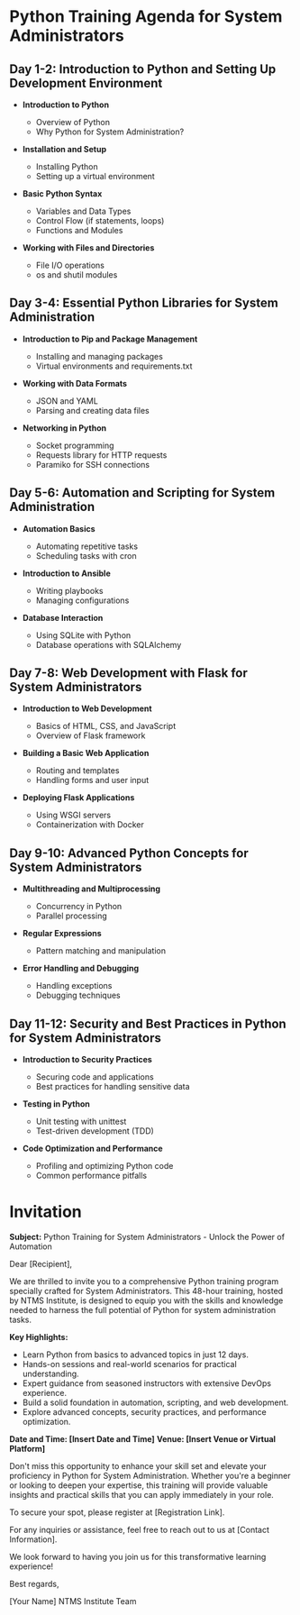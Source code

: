 # Python Training Agenda for System Administrators

## Day 1-2: Introduction to Python and Setting Up Development Environment
- **Introduction to Python**
  - Overview of Python
  - Why Python for System Administration?

- **Installation and Setup**
  - Installing Python
  - Setting up a virtual environment

- **Basic Python Syntax**
  - Variables and Data Types
  - Control Flow (if statements, loops)
  - Functions and Modules

- **Working with Files and Directories**
  - File I/O operations
  - os and shutil modules

## Day 3-4: Essential Python Libraries for System Administration
- **Introduction to Pip and Package Management**
  - Installing and managing packages
  - Virtual environments and requirements.txt

- **Working with Data Formats**
  - JSON and YAML
  - Parsing and creating data files

- **Networking in Python**
  - Socket programming
  - Requests library for HTTP requests
  - Paramiko for SSH connections

## Day 5-6: Automation and Scripting for System Administration
- **Automation Basics**
  - Automating repetitive tasks
  - Scheduling tasks with cron

- **Introduction to Ansible**
  - Writing playbooks
  - Managing configurations

- **Database Interaction**
  - Using SQLite with Python
  - Database operations with SQLAlchemy

## Day 7-8: Web Development with Flask for System Administrators
- **Introduction to Web Development**
  - Basics of HTML, CSS, and JavaScript
  - Overview of Flask framework

- **Building a Basic Web Application**
  - Routing and templates
  - Handling forms and user input

- **Deploying Flask Applications**
  - Using WSGI servers
  - Containerization with Docker

## Day 9-10: Advanced Python Concepts for System Administrators
- **Multithreading and Multiprocessing**
  - Concurrency in Python
  - Parallel processing

- **Regular Expressions**
  - Pattern matching and manipulation

- **Error Handling and Debugging**
  - Handling exceptions
  - Debugging techniques

## Day 11-12: Security and Best Practices in Python for System Administrators
- **Introduction to Security Practices**
  - Securing code and applications
  - Best practices for handling sensitive data

- **Testing in Python**
  - Unit testing with unittest
  - Test-driven development (TDD)

- **Code Optimization and Performance**
  - Profiling and optimizing Python code
  - Common performance pitfalls

# Invitation

**Subject:** Python Training for System Administrators - Unlock the Power of Automation

Dear [Recipient],

We are thrilled to invite you to a comprehensive Python training program specially crafted for System Administrators. This 48-hour training, hosted by NTMS Institute, is designed to equip you with the skills and knowledge needed to harness the full potential of Python for system administration tasks.

**Key Highlights:**
- Learn Python from basics to advanced topics in just 12 days.
- Hands-on sessions and real-world scenarios for practical understanding.
- Expert guidance from seasoned instructors with extensive DevOps experience.
- Build a solid foundation in automation, scripting, and web development.
- Explore advanced concepts, security practices, and performance optimization.

**Date and Time: [Insert Date and Time]**
**Venue: [Insert Venue or Virtual Platform]**

Don't miss this opportunity to enhance your skill set and elevate your proficiency in Python for System Administration. Whether you're a beginner or looking to deepen your expertise, this training will provide valuable insights and practical skills that you can apply immediately in your role.

To secure your spot, please register at [Registration Link].

For any inquiries or assistance, feel free to reach out to us at [Contact Information].

We look forward to having you join us for this transformative learning experience!

Best regards,

[Your Name]
NTMS Institute Team
